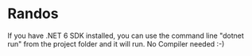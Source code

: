 # Randos

If you have .NET 6 SDK installed, you can use the command line "dotnet run" from the project folder and it will run. No Compiler needed :-)
